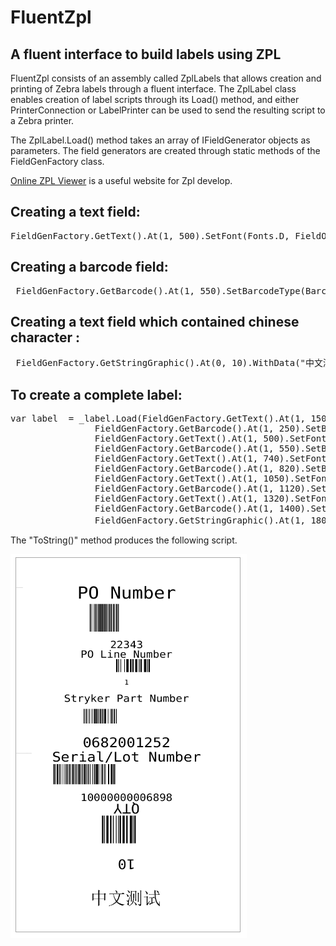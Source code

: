 FluentZpl
=========

<h2>A fluent interface to build labels using ZPL</h2>

FluentZpl consists of an assembly called ZplLabels that allows creation and printing of Zebra labels through a fluent interface. The ZplLabel class enables creation of label scripts through its Load() method, and either PrinterConnection or LabelPrinter can be used to send the resulting script to a Zebra printer.

The ZplLabel.Load() method takes an array of IFieldGenerator objects as parameters.  The field generators are created through static methods of the FieldGenFactory class. 

[Online ZPL Viewer](http://labelary.com/viewer.html) is a useful website for Zpl develop.

<h2>Creating a text field:</h2>

<pre>FieldGenFactory.GetText().At(1, 500).SetFont(Fonts.D, FieldOrientation.Normal, 56).WithData("PO Line Number").Centered(1200)
</pre>
<h2>Creating a barcode field:</h2>
<pre>
 FieldGenFactory.GetBarcode().At(1, 550).SetBarcodeType(BarcodeType.Code128).SetFont(Fonts.D, FieldOrientation.Normal, 40).WithData("1").Height(70).BarWidth(2).Centered(1200) </pre>
<h2>Creating a text field which contained chinese character :</h2>
<pre>
 FieldGenFactory.GetStringGraphic().At(0, 10).WithData("中文测试").Centered(_labelWidth).SetFont(new Font("宋体", 14) </pre>
 
<h2>To create a complete label:</h2>

<pre>var label  = _label.Load(FieldGenFactory.GetText().At(1, 150).SetFont("D", FieldOrientation.Normal, 84).WithData("PO Number").Centered(1200).Underline(),
                FieldGenFactory.GetBarcode().At(1, 250).SetBarcodeType(BarcodeType.Code128).SetFont("D", FieldOrientation.Normal, 48).WithData("22343").Height(150).BarWidth(4).Centered(1200),
                FieldGenFactory.GetText().At(1, 500).SetFont("D", FieldOrientation.Normal, 56).WithData("PO Line Number").Centered(1200),
                FieldGenFactory.GetBarcode().At(1, 550).SetBarcodeType(BarcodeType.Code128).SetFont("D", FieldOrientation.Normal, 40).WithData("1").Height(70).BarWidth(2).Centered(1200),
                FieldGenFactory.GetText().At(1, 740).SetFont("D", FieldOrientation.Normal, 56).WithData("Stryker Part Number").Centered(1200),
                FieldGenFactory.GetBarcode().At(1, 820).SetBarcodeType(BarcodeType.Code128).SetFont("D", FieldOrientation.Normal, 72).WithData("0682001252").Height(80).BarWidth(3).Centered(1200),
                FieldGenFactory.GetText().At(1, 1050).SetFont("D", FieldOrientation.Normal, 72).WithData("Serial/Lot Number").Centered(1200).Underline(),
                FieldGenFactory.GetBarcode().At(1, 1120).SetBarcodeType(BarcodeType.Code128).SetFont("D", FieldOrientation.Normal, 48).WithData("10000000006898").BarWidth(4).Height(110).Centered(1200),
                FieldGenFactory.GetText().At(1, 1320).SetFont("D", FieldOrientation.Inverted, 64).WithData("QTY").Centered(1200),
                FieldGenFactory.GetBarcode().At(1, 1400).SetBarcodeType(BarcodeType.Code128).SetFont("D", FieldOrientation.Inverted, 72).WithData("10").BarWidth(4).Height(150).Centered(1200),
                FieldGenFactory.GetStringGraphic().At(1, 1800).WithData("中文测试").Centered(1200).SetFont(new Font("宋体", 72)))</pre>
                
The "ToString()" method produces the following script.

![PreviewBarCode](https://github.com/zzczzc004/FluentZpl/blob/master/docs/images/preview-barcode.PNG)